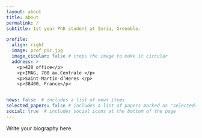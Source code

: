 ```yaml
---
layout: about
title: about
permalink: /
subtitle: 1st year PhD student at Inria, Grenoble.

profile:
  align: right
  image: prof_pic.jpg
  image_cicular: false # crops the image to make it circular
  address: >
    <p>428 office</p>
    <p>IMAG, 700 av.Centrale </p>
    <p>Saint-Martin-d’Heres </p>
    <p>38400, France</p>


news: false  # includes a list of news items
selected_papers: false # includes a list of papers marked as "selected={true}"
social: true  # includes social icons at the bottom of the page
---
```


Write your biography here. 
